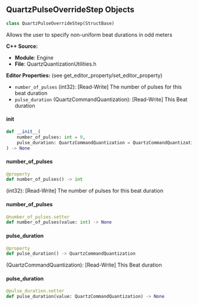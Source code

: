 ## QuartzPulseOverrideStep Objects

```python
class QuartzPulseOverrideStep(StructBase)
```

Allows the user to specify non-uniform beat durations in odd meters

**C++ Source:**

- **Module**: Engine
- **File**: QuartzQuantizationUtilities.h

**Editor Properties:** (see get_editor_property/set_editor_property)

- ``number_of_pulses`` (int32):  [Read-Write] The number of pulses for this beat duration
- ``pulse_duration`` (QuartzCommandQuantization):  [Read-Write] This Beat duration

<a id="unreal.QuartzPulseOverrideStep.__init__"></a>

#### __init__

```python
def __init__(
    number_of_pulses: int = 0,
    pulse_duration: QuartzCommandQuantization = QuartzCommandQuantization.BAR
) -> None
```

<a id="unreal.QuartzPulseOverrideStep.number_of_pulses"></a>

#### number_of_pulses

```python
@property
def number_of_pulses() -> int
```

(int32):  [Read-Write] The number of pulses for this beat duration

<a id="unreal.QuartzPulseOverrideStep.number_of_pulses"></a>

#### number_of_pulses

```python
@number_of_pulses.setter
def number_of_pulses(value: int) -> None
```

<a id="unreal.QuartzPulseOverrideStep.pulse_duration"></a>

#### pulse_duration

```python
@property
def pulse_duration() -> QuartzCommandQuantization
```

(QuartzCommandQuantization):  [Read-Write] This Beat duration

<a id="unreal.QuartzPulseOverrideStep.pulse_duration"></a>

#### pulse_duration

```python
@pulse_duration.setter
def pulse_duration(value: QuartzCommandQuantization) -> None
```

<a id="unreal.QuartzTimeSignature"></a>